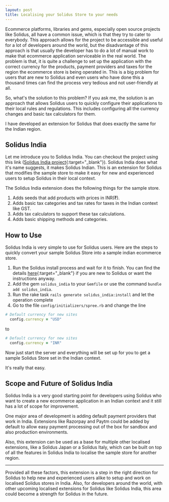 ```yaml
---
layout: post
title: Localising your Solidus Store to your needs
---
```


Ecommerce platforms, libraries and gems, especially open source projects like Solidus, all have a common issue, which is that they try to cater to everybody. This approach allows for the project to be accessible and useful for a lot of developers around the world, but the disadvantage of this approach is that usually the developer has to do a lot of manual work to make that ecommerce application serviceable in the real world. The problem is that, it is quite a challenge to set up the application with the correct currency for the products, payment providers and taxes for the region the ecommerce store is being operated in.
This is a big problem for users that are new to Solidus and even users who have done this a thousand times can find the process very tedious and not user-friendly at all.

So, what's the solution to this problem? If you ask me, the solution is an approach that allows Solidus users to quickly configure their applications to their local rules and regulations. This includes configuring all the currency changes and basic tax calculators for them.

I have developed an extension for Solidus that does exactly the same for the Indian region.

## Solidus India
Let me introduce you to Solidus India. You can checkout the project using this link ([Solidus India project](https://github.com/piyushswain/solidus_india){:target="_blank"}).
Solidus India does what it's name suggests, it makes Solidus Indian. This is an extension for Solidus that modifies the sample store to make it easy for new and experienced users to setup Solidus in their local context.

The Solidus India extension does the following things for the sample store.
1. Adds seeds that add products with prices in INR(₹).
1. Adds basic tax categories and tax rates for taxes in the Indian context like GST.
1. Adds tax calculators to support these tax calculations.
1. Adds basic shipping methods and categories.

## How to Use
Solidus India is very simple to use for Solidus users. Here are the steps to quickly convert your sample Solidus Store into a sample indian ecommerce store.
1. Run the Solidus install process and wait for it to finish. You can find the details [here](https://guides.solidus.io/getting-started/installing-solidus/){:target="_blank"} if you are new to Solidus or want the instructions anyway.
1. Add the gem `solidus_india` to your `Gemfile` or use the command `bundle add solidus_india`.
1. Run the rake task `rails generate solidus_india:install` and let the operation complete
1. Go to the file `config/initializers/spree.rb` and change the line

```rb
# Default currency for new sites
  config.currency = "USD"
```

to

```rb
# Default currency for new sites
  config.currency = "INR"
```
Now just start the server and everything will be set up for you to get a sample Solidus Store set in the Indian context.

It's really that easy.

## Scope and Future of Solidus India
Solidus India is a very good starting point for developers using Solidus who want to create a new ecommerce application in an Indian context and it still has a lot of scope for improvement.

One major area of development is adding default payment providers that work in India. Extensions like Razorpay and Paytm could be added by default to allow easy payment processing out of the box for sandbox and also production environments.

Also, this extension can be used as a base for multiple other localised extensions, like a Solidus Japan or a Solidus Italy, which can be built on top of all the features in Solidus India to localise the sample store for another region.

---

Provided all these factors, this extension is a step in the right direction for Solidus to help new and experienced users alike to setup and work on localised Solidus stores in India. Also, for developers around the world, with other upcoming localised extensions for Solidus like Solidus India, this area could become a strength for Solidus in the future.
